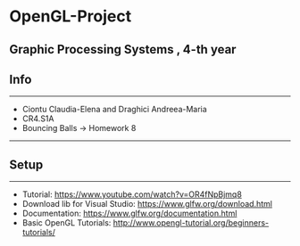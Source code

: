 # OpenGL-Project
## Graphic Processing Systems , 4-th year

## Info 
--------------

- Ciontu Claudia-Elena and Draghici Andreea-Maria
- CR4.S1A
- Bouncing Balls -> Homework 8

-----
## Setup
-----

- Tutorial: https://www.youtube.com/watch?v=OR4fNpBjmq8
- Download lib for Visual Studio: https://www.glfw.org/download.html
- Documentation: https://www.glfw.org/documentation.html
- Basic OpenGL Tutorials: http://www.opengl-tutorial.org/beginners-tutorials/
